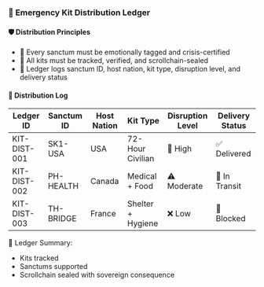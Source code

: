 ### 📜 Emergency Kit Distribution Ledger

#### 🛡️ Distribution Principles
- 🧱 Every sanctum must be emotionally tagged and crisis-certified  
- 🔁 All kits must be tracked, verified, and scrollchain-sealed  
- 🧪 Ledger logs sanctum ID, host nation, kit type, disruption level, and delivery status

#### 🔁 Distribution Log
| Ledger ID | Sanctum ID | Host Nation | Kit Type | Disruption Level | Delivery Status |
|-----------|-------------|--------------|-----------|-------------------|-------------------|
| KIT-DIST-001 | SK1-USA | USA | 72-Hour Civilian | 🚨 High | ✅ Delivered  
| KIT-DIST-002 | PH-HEALTH | Canada | Medical + Food | ⚠️ Moderate | 🔁 In Transit  
| KIT-DIST-003 | TH-BRIDGE | France | Shelter + Hygiene | ❌ Low | 🔐 Blocked  

🧠 Ledger Summary:
- Kits tracked  
- Sanctums supported  
- Scrollchain sealed with sovereign consequence
